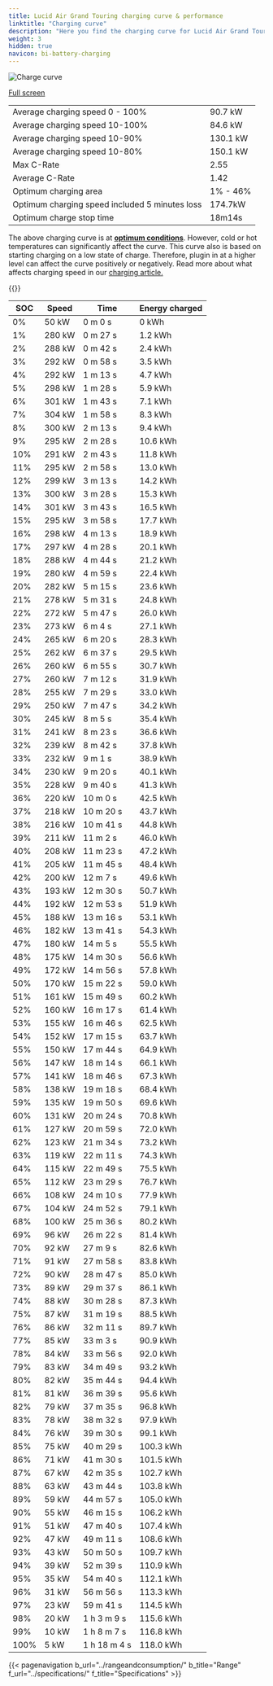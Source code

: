 ```yaml
---
title: Lucid Air Grand Touring charging curve & performance
linktitle: "Charging curve"
description: "Here you find the charging curve for Lucid Air Grand Touring."
weight: 3
hidden: true
navicon: bi-battery-charging
---
```

<!-- markdownlint-disable MD033 -->
<img src="/images/models/lucid/air/air_grand_touring/chargingcurve.svg" alt="Charge curve" class="img-fluid">

[Full screen](/images/models/lucid/air/air_grand_touring/chargingcurve.svg)


<table class="table table-striped border">
<tbody>
<tr>
<td>Average charging speed 0 - 100%</td><td>90.7 kW</td>
</tr>
<tr>
<td>Average charging speed 10-100%</td><td>84.6 kW</td>
</tr>
<tr>
<td>Average charging speed 10-90%</td><td>130.1 kW</td>
</tr>
<tr>
<td>Average charging speed 10-80%</td><td>150.1 kW</td>
</tr>
<tr>
<td>Max C-Rate</td><td>2.55</td>
</tr>
<tr>
<td>Average C-Rate</td><td>1.42</td>
</tr>
<tr>
<td>Optimum charging area</td><td>1% - 46%</td>
</tr>
<tr>
<td>Optimum charging speed included 5 minutes loss</td><td>174.7kW</td>
</tr>
<tr>
<td>Optimum charge stop time</td><td>18m14s</td>
</tr>
</tbody>
</table>


The above charging curve is at **[optimum conditions](../../../../../technology/battery/charging/#temperature)**. However, cold or hot temperatures can significantly affect the curve. This curve also is based on starting charging on a low state of charge. Therefore, plugin in at a higher level can affect the curve positively or negatively. Read more about what affects charging speed in our [charging article.](../../../../../technology/battery/charging/)


{{<evkxdisplayaddarticle />}}
<table class="table table-striped border">
<thead>
<tr><th>SOC</th><th>Speed</th><th>Time</th><th>Energy charged</th></tr>
</thead>
<tbody>
<tr>
<td>0%</td><td>50 kW</td><td> 0 m 0 s </td><td>0 kWh </td>
</tr>
<tr>
<td>1%</td><td>280 kW</td><td> 0 m 27 s </td><td>1.2 kWh </td>
</tr>
<tr>
<td>2%</td><td>288 kW</td><td> 0 m 42 s </td><td>2.4 kWh </td>
</tr>
<tr>
<td>3%</td><td>292 kW</td><td> 0 m 58 s </td><td>3.5 kWh </td>
</tr>
<tr>
<td>4%</td><td>292 kW</td><td> 1 m 13 s </td><td>4.7 kWh </td>
</tr>
<tr>
<td>5%</td><td>298 kW</td><td> 1 m 28 s </td><td>5.9 kWh </td>
</tr>
<tr>
<td>6%</td><td>301 kW</td><td> 1 m 43 s </td><td>7.1 kWh </td>
</tr>
<tr>
<td>7%</td><td>304 kW</td><td> 1 m 58 s </td><td>8.3 kWh </td>
</tr>
<tr>
<td>8%</td><td>300 kW</td><td> 2 m 13 s </td><td>9.4 kWh </td>
</tr>
<tr>
<td>9%</td><td>295 kW</td><td> 2 m 28 s </td><td>10.6 kWh </td>
</tr>
<tr>
<td>10%</td><td>291 kW</td><td> 2 m 43 s </td><td>11.8 kWh </td>
</tr>
<tr>
<td>11%</td><td>295 kW</td><td> 2 m 58 s </td><td>13.0 kWh </td>
</tr>
<tr>
<td>12%</td><td>299 kW</td><td> 3 m 13 s </td><td>14.2 kWh </td>
</tr>
<tr>
<td>13%</td><td>300 kW</td><td> 3 m 28 s </td><td>15.3 kWh </td>
</tr>
<tr>
<td>14%</td><td>301 kW</td><td> 3 m 43 s </td><td>16.5 kWh </td>
</tr>
<tr>
<td>15%</td><td>295 kW</td><td> 3 m 58 s </td><td>17.7 kWh </td>
</tr>
<tr>
<td>16%</td><td>298 kW</td><td> 4 m 13 s </td><td>18.9 kWh </td>
</tr>
<tr>
<td>17%</td><td>297 kW</td><td> 4 m 28 s </td><td>20.1 kWh </td>
</tr>
<tr>
<td>18%</td><td>288 kW</td><td> 4 m 44 s </td><td>21.2 kWh </td>
</tr>
<tr>
<td>19%</td><td>280 kW</td><td> 4 m 59 s </td><td>22.4 kWh </td>
</tr>
<tr>
<td>20%</td><td>282 kW</td><td> 5 m 15 s </td><td>23.6 kWh </td>
</tr>
<tr>
<td>21%</td><td>278 kW</td><td> 5 m 31 s </td><td>24.8 kWh </td>
</tr>
<tr>
<td>22%</td><td>272 kW</td><td> 5 m 47 s </td><td>26.0 kWh </td>
</tr>
<tr>
<td>23%</td><td>273 kW</td><td> 6 m 4 s </td><td>27.1 kWh </td>
</tr>
<tr>
<td>24%</td><td>265 kW</td><td> 6 m 20 s </td><td>28.3 kWh </td>
</tr>
<tr>
<td>25%</td><td>262 kW</td><td> 6 m 37 s </td><td>29.5 kWh </td>
</tr>
<tr>
<td>26%</td><td>260 kW</td><td> 6 m 55 s </td><td>30.7 kWh </td>
</tr>
<tr>
<td>27%</td><td>260 kW</td><td> 7 m 12 s </td><td>31.9 kWh </td>
</tr>
<tr>
<td>28%</td><td>255 kW</td><td> 7 m 29 s </td><td>33.0 kWh </td>
</tr>
<tr>
<td>29%</td><td>250 kW</td><td> 7 m 47 s </td><td>34.2 kWh </td>
</tr>
<tr>
<td>30%</td><td>245 kW</td><td> 8 m 5 s </td><td>35.4 kWh </td>
</tr>
<tr>
<td>31%</td><td>241 kW</td><td> 8 m 23 s </td><td>36.6 kWh </td>
</tr>
<tr>
<td>32%</td><td>239 kW</td><td> 8 m 42 s </td><td>37.8 kWh </td>
</tr>
<tr>
<td>33%</td><td>232 kW</td><td> 9 m 1 s </td><td>38.9 kWh </td>
</tr>
<tr>
<td>34%</td><td>230 kW</td><td> 9 m 20 s </td><td>40.1 kWh </td>
</tr>
<tr>
<td>35%</td><td>228 kW</td><td> 9 m 40 s </td><td>41.3 kWh </td>
</tr>
<tr>
<td>36%</td><td>220 kW</td><td> 10 m 0 s </td><td>42.5 kWh </td>
</tr>
<tr>
<td>37%</td><td>218 kW</td><td> 10 m 20 s </td><td>43.7 kWh </td>
</tr>
<tr>
<td>38%</td><td>216 kW</td><td> 10 m 41 s </td><td>44.8 kWh </td>
</tr>
<tr>
<td>39%</td><td>211 kW</td><td> 11 m 2 s </td><td>46.0 kWh </td>
</tr>
<tr>
<td>40%</td><td>208 kW</td><td> 11 m 23 s </td><td>47.2 kWh </td>
</tr>
<tr>
<td>41%</td><td>205 kW</td><td> 11 m 45 s </td><td>48.4 kWh </td>
</tr>
<tr>
<td>42%</td><td>200 kW</td><td> 12 m 7 s </td><td>49.6 kWh </td>
</tr>
<tr>
<td>43%</td><td>193 kW</td><td> 12 m 30 s </td><td>50.7 kWh </td>
</tr>
<tr>
<td>44%</td><td>192 kW</td><td> 12 m 53 s </td><td>51.9 kWh </td>
</tr>
<tr>
<td>45%</td><td>188 kW</td><td> 13 m 16 s </td><td>53.1 kWh </td>
</tr>
<tr>
<td>46%</td><td>182 kW</td><td> 13 m 41 s </td><td>54.3 kWh </td>
</tr>
<tr>
<td>47%</td><td>180 kW</td><td> 14 m 5 s </td><td>55.5 kWh </td>
</tr>
<tr>
<td>48%</td><td>175 kW</td><td> 14 m 30 s </td><td>56.6 kWh </td>
</tr>
<tr>
<td>49%</td><td>172 kW</td><td> 14 m 56 s </td><td>57.8 kWh </td>
</tr>
<tr>
<td>50%</td><td>170 kW</td><td> 15 m 22 s </td><td>59.0 kWh </td>
</tr>
<tr>
<td>51%</td><td>161 kW</td><td> 15 m 49 s </td><td>60.2 kWh </td>
</tr>
<tr>
<td>52%</td><td>160 kW</td><td> 16 m 17 s </td><td>61.4 kWh </td>
</tr>
<tr>
<td>53%</td><td>155 kW</td><td> 16 m 46 s </td><td>62.5 kWh </td>
</tr>
<tr>
<td>54%</td><td>152 kW</td><td> 17 m 15 s </td><td>63.7 kWh </td>
</tr>
<tr>
<td>55%</td><td>150 kW</td><td> 17 m 44 s </td><td>64.9 kWh </td>
</tr>
<tr>
<td>56%</td><td>147 kW</td><td> 18 m 14 s </td><td>66.1 kWh </td>
</tr>
<tr>
<td>57%</td><td>141 kW</td><td> 18 m 46 s </td><td>67.3 kWh </td>
</tr>
<tr>
<td>58%</td><td>138 kW</td><td> 19 m 18 s </td><td>68.4 kWh </td>
</tr>
<tr>
<td>59%</td><td>135 kW</td><td> 19 m 50 s </td><td>69.6 kWh </td>
</tr>
<tr>
<td>60%</td><td>131 kW</td><td> 20 m 24 s </td><td>70.8 kWh </td>
</tr>
<tr>
<td>61%</td><td>127 kW</td><td> 20 m 59 s </td><td>72.0 kWh </td>
</tr>
<tr>
<td>62%</td><td>123 kW</td><td> 21 m 34 s </td><td>73.2 kWh </td>
</tr>
<tr>
<td>63%</td><td>119 kW</td><td> 22 m 11 s </td><td>74.3 kWh </td>
</tr>
<tr>
<td>64%</td><td>115 kW</td><td> 22 m 49 s </td><td>75.5 kWh </td>
</tr>
<tr>
<td>65%</td><td>112 kW</td><td> 23 m 29 s </td><td>76.7 kWh </td>
</tr>
<tr>
<td>66%</td><td>108 kW</td><td> 24 m 10 s </td><td>77.9 kWh </td>
</tr>
<tr>
<td>67%</td><td>104 kW</td><td> 24 m 52 s </td><td>79.1 kWh </td>
</tr>
<tr>
<td>68%</td><td>100 kW</td><td> 25 m 36 s </td><td>80.2 kWh </td>
</tr>
<tr>
<td>69%</td><td>96 kW</td><td> 26 m 22 s </td><td>81.4 kWh </td>
</tr>
<tr>
<td>70%</td><td>92 kW</td><td> 27 m 9 s </td><td>82.6 kWh </td>
</tr>
<tr>
<td>71%</td><td>91 kW</td><td> 27 m 58 s </td><td>83.8 kWh </td>
</tr>
<tr>
<td>72%</td><td>90 kW</td><td> 28 m 47 s </td><td>85.0 kWh </td>
</tr>
<tr>
<td>73%</td><td>89 kW</td><td> 29 m 37 s </td><td>86.1 kWh </td>
</tr>
<tr>
<td>74%</td><td>88 kW</td><td> 30 m 28 s </td><td>87.3 kWh </td>
</tr>
<tr>
<td>75%</td><td>87 kW</td><td> 31 m 19 s </td><td>88.5 kWh </td>
</tr>
<tr>
<td>76%</td><td>86 kW</td><td> 32 m 11 s </td><td>89.7 kWh </td>
</tr>
<tr>
<td>77%</td><td>85 kW</td><td> 33 m 3 s </td><td>90.9 kWh </td>
</tr>
<tr>
<td>78%</td><td>84 kW</td><td> 33 m 56 s </td><td>92.0 kWh </td>
</tr>
<tr>
<td>79%</td><td>83 kW</td><td> 34 m 49 s </td><td>93.2 kWh </td>
</tr>
<tr>
<td>80%</td><td>82 kW</td><td> 35 m 44 s </td><td>94.4 kWh </td>
</tr>
<tr>
<td>81%</td><td>81 kW</td><td> 36 m 39 s </td><td>95.6 kWh </td>
</tr>
<tr>
<td>82%</td><td>79 kW</td><td> 37 m 35 s </td><td>96.8 kWh </td>
</tr>
<tr>
<td>83%</td><td>78 kW</td><td> 38 m 32 s </td><td>97.9 kWh </td>
</tr>
<tr>
<td>84%</td><td>76 kW</td><td> 39 m 30 s </td><td>99.1 kWh </td>
</tr>
<tr>
<td>85%</td><td>75 kW</td><td> 40 m 29 s </td><td>100.3 kWh </td>
</tr>
<tr>
<td>86%</td><td>71 kW</td><td> 41 m 30 s </td><td>101.5 kWh </td>
</tr>
<tr>
<td>87%</td><td>67 kW</td><td> 42 m 35 s </td><td>102.7 kWh </td>
</tr>
<tr>
<td>88%</td><td>63 kW</td><td> 43 m 44 s </td><td>103.8 kWh </td>
</tr>
<tr>
<td>89%</td><td>59 kW</td><td> 44 m 57 s </td><td>105.0 kWh </td>
</tr>
<tr>
<td>90%</td><td>55 kW</td><td> 46 m 15 s </td><td>106.2 kWh </td>
</tr>
<tr>
<td>91%</td><td>51 kW</td><td> 47 m 40 s </td><td>107.4 kWh </td>
</tr>
<tr>
<td>92%</td><td>47 kW</td><td> 49 m 11 s </td><td>108.6 kWh </td>
</tr>
<tr>
<td>93%</td><td>43 kW</td><td> 50 m 50 s </td><td>109.7 kWh </td>
</tr>
<tr>
<td>94%</td><td>39 kW</td><td> 52 m 39 s </td><td>110.9 kWh </td>
</tr>
<tr>
<td>95%</td><td>35 kW</td><td> 54 m 40 s </td><td>112.1 kWh </td>
</tr>
<tr>
<td>96%</td><td>31 kW</td><td> 56 m 56 s </td><td>113.3 kWh </td>
</tr>
<tr>
<td>97%</td><td>23 kW</td><td> 59 m 41 s </td><td>114.5 kWh </td>
</tr>
<tr>
<td>98%</td><td>20 kW</td><td>1 h 3 m 9 s </td><td>115.6 kWh </td>
</tr>
<tr>
<td>99%</td><td>10 kW</td><td>1 h 8 m 7 s </td><td>116.8 kWh </td>
</tr>
<tr>
<td>100%</td><td>5 kW</td><td>1 h 18 m 4 s </td><td>118.0 kWh </td>
</tr>
</tbody>
</table>


{{< pagenavigation b_url="../rangeandconsumption/" b_title="Range" f_url="../specifications/" f_title="Specifications" >}}
